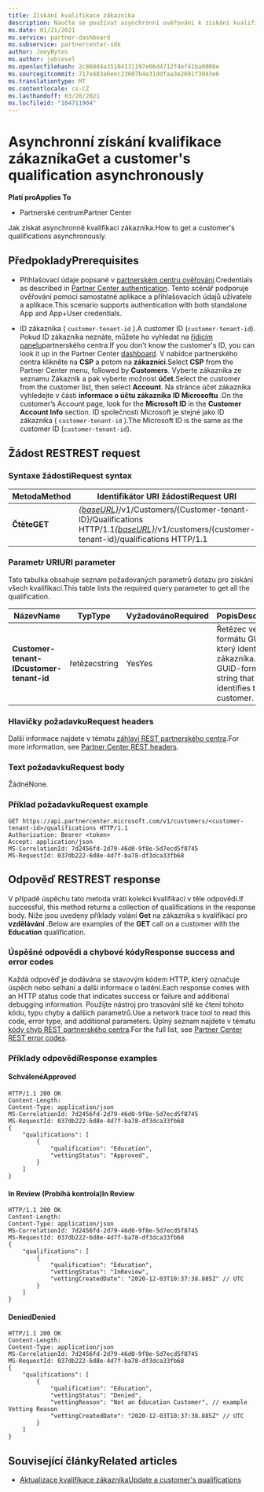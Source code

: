 ```yaml
---
title: Získání kvalifikace zákazníka
description: Naučte se používat asynchronní ověřování k získání kvalifikace zákazníka prostřednictvím rozhraní API partnerského centra. Partneři to můžou použít k ověření zákazníků vzdělávání.
ms.date: 01/21/2021
ms.service: partner-dashboard
ms.subservice: partnercenter-sdk
author: JoeyBytes
ms.author: jobiesel
ms.openlocfilehash: 2c860d4a35104131197e06d4712f4ef41ba0008e
ms.sourcegitcommit: 717e483a6eec23607b4e31ddfaa3e2691f3043e6
ms.translationtype: MT
ms.contentlocale: cs-CZ
ms.lasthandoff: 03/20/2021
ms.locfileid: "104711904"
---
```

# <a name="get-a-customers-qualification-asynchronously"></a><span data-ttu-id="e5f40-104">Asynchronní získání kvalifikace zákazníka</span><span class="sxs-lookup"><span data-stu-id="e5f40-104">Get a customer's qualification asynchronously</span></span>

<span data-ttu-id="e5f40-105">**Platí pro**</span><span class="sxs-lookup"><span data-stu-id="e5f40-105">**Applies To**</span></span>

- <span data-ttu-id="e5f40-106">Partnerské centrum</span><span class="sxs-lookup"><span data-stu-id="e5f40-106">Partner Center</span></span>

<span data-ttu-id="e5f40-107">Jak získat asynchronně kvalifikaci zákazníka.</span><span class="sxs-lookup"><span data-stu-id="e5f40-107">How to get a customer's qualifications asynchronously.</span></span>

## <a name="prerequisites"></a><span data-ttu-id="e5f40-108">Předpoklady</span><span class="sxs-lookup"><span data-stu-id="e5f40-108">Prerequisites</span></span>

- <span data-ttu-id="e5f40-109">Přihlašovací údaje popsané v [partnerském centru ověřování](partner-center-authentication.md).</span><span class="sxs-lookup"><span data-stu-id="e5f40-109">Credentials as described in [Partner Center authentication](partner-center-authentication.md).</span></span> <span data-ttu-id="e5f40-110">Tento scénář podporuje ověřování pomocí samostatné aplikace a přihlašovacích údajů uživatele a aplikace.</span><span class="sxs-lookup"><span data-stu-id="e5f40-110">This scenario supports authentication with both standalone App and App+User credentials.</span></span>

- <span data-ttu-id="e5f40-111">ID zákazníka ( `customer-tenant-id` ).</span><span class="sxs-lookup"><span data-stu-id="e5f40-111">A customer ID (`customer-tenant-id`).</span></span> <span data-ttu-id="e5f40-112">Pokud ID zákazníka neznáte, můžete ho vyhledat na [řídicím panelu](https://partner.microsoft.com/dashboard)partnerského centra.</span><span class="sxs-lookup"><span data-stu-id="e5f40-112">If you don't know the customer's ID, you can look it up in the Partner Center [dashboard](https://partner.microsoft.com/dashboard).</span></span> <span data-ttu-id="e5f40-113">V nabídce partnerského centra klikněte na **CSP** a potom na **zákazníci**.</span><span class="sxs-lookup"><span data-stu-id="e5f40-113">Select **CSP** from the Partner Center menu, followed by **Customers**.</span></span> <span data-ttu-id="e5f40-114">Vyberte zákazníka ze seznamu Zákazník a pak vyberte možnost **účet**.</span><span class="sxs-lookup"><span data-stu-id="e5f40-114">Select the customer from the customer list, then select **Account**.</span></span> <span data-ttu-id="e5f40-115">Na stránce účet zákazníka vyhledejte v části **informace o účtu zákazníka** **ID Microsoftu** .</span><span class="sxs-lookup"><span data-stu-id="e5f40-115">On the customer’s Account page, look for the **Microsoft ID** in the **Customer Account Info** section.</span></span> <span data-ttu-id="e5f40-116">ID společnosti Microsoft je stejné jako ID zákazníka ( `customer-tenant-id` ).</span><span class="sxs-lookup"><span data-stu-id="e5f40-116">The Microsoft ID is the same as the customer ID  (`customer-tenant-id`).</span></span>

## <a name="rest-request"></a><span data-ttu-id="e5f40-117">Žádost REST</span><span class="sxs-lookup"><span data-stu-id="e5f40-117">REST request</span></span>

### <a name="request-syntax"></a><span data-ttu-id="e5f40-118">Syntaxe žádosti</span><span class="sxs-lookup"><span data-stu-id="e5f40-118">Request syntax</span></span>

| <span data-ttu-id="e5f40-119">Metoda</span><span class="sxs-lookup"><span data-stu-id="e5f40-119">Method</span></span>  | <span data-ttu-id="e5f40-120">Identifikátor URI žádosti</span><span class="sxs-lookup"><span data-stu-id="e5f40-120">Request URI</span></span>                                                                                          |
|---------|------------------------------------------------------------------------------------------------------|
| <span data-ttu-id="e5f40-121">**Čtěte**</span><span class="sxs-lookup"><span data-stu-id="e5f40-121">**GET**</span></span> | <span data-ttu-id="e5f40-122">[*{baseURL}*](partner-center-rest-urls.md)/v1/Customers/{Customer-tenant-ID}/Qualifications HTTP/1.1</span><span class="sxs-lookup"><span data-stu-id="e5f40-122">[*{baseURL}*](partner-center-rest-urls.md)/v1/customers/{customer-tenant-id}/qualifications HTTP/1.1</span></span> |

### <a name="uri-parameter"></a><span data-ttu-id="e5f40-123">Parametr URI</span><span class="sxs-lookup"><span data-stu-id="e5f40-123">URI parameter</span></span>

<span data-ttu-id="e5f40-124">Tato tabulka obsahuje seznam požadovaných parametrů dotazu pro získání všech kvalifikací.</span><span class="sxs-lookup"><span data-stu-id="e5f40-124">This table lists the required query parameter to get all the qualification.</span></span>

| <span data-ttu-id="e5f40-125">Název</span><span class="sxs-lookup"><span data-stu-id="e5f40-125">Name</span></span>               | <span data-ttu-id="e5f40-126">Typ</span><span class="sxs-lookup"><span data-stu-id="e5f40-126">Type</span></span>   | <span data-ttu-id="e5f40-127">Vyžadováno</span><span class="sxs-lookup"><span data-stu-id="e5f40-127">Required</span></span> | <span data-ttu-id="e5f40-128">Popis</span><span class="sxs-lookup"><span data-stu-id="e5f40-128">Description</span></span>                                           |
|--------------------|--------|----------|-------------------------------------------------------|
| <span data-ttu-id="e5f40-129">**Customer-tenant-ID**</span><span class="sxs-lookup"><span data-stu-id="e5f40-129">**customer-tenant-id**</span></span> | <span data-ttu-id="e5f40-130">řetězec</span><span class="sxs-lookup"><span data-stu-id="e5f40-130">string</span></span> | <span data-ttu-id="e5f40-131">Yes</span><span class="sxs-lookup"><span data-stu-id="e5f40-131">Yes</span></span>      | <span data-ttu-id="e5f40-132">Řetězec ve formátu GUID, který identifikuje zákazníka.</span><span class="sxs-lookup"><span data-stu-id="e5f40-132">A GUID-formatted string that identifies the customer.</span></span> |

### <a name="request-headers"></a><span data-ttu-id="e5f40-133">Hlavičky požadavku</span><span class="sxs-lookup"><span data-stu-id="e5f40-133">Request headers</span></span>

<span data-ttu-id="e5f40-134">Další informace najdete v tématu [záhlaví REST partnerského centra](headers.md).</span><span class="sxs-lookup"><span data-stu-id="e5f40-134">For more information, see [Partner Center REST headers](headers.md).</span></span>

### <a name="request-body"></a><span data-ttu-id="e5f40-135">Text požadavku</span><span class="sxs-lookup"><span data-stu-id="e5f40-135">Request body</span></span>

<span data-ttu-id="e5f40-136">Žádné</span><span class="sxs-lookup"><span data-stu-id="e5f40-136">None.</span></span>

### <a name="request-example"></a><span data-ttu-id="e5f40-137">Příklad požadavku</span><span class="sxs-lookup"><span data-stu-id="e5f40-137">Request example</span></span>

```http
GET https://api.partnercenter.microsoft.com/v1/customers/<customer-tenant-id>/qualifications HTTP/1.1
Authorization: Bearer <token>
Accept: application/json
MS-CorrelationId: 7d2456fd-2d79-46d0-9f8e-5d7ecd5f8745
MS-RequestId: 037db222-6d8e-4d7f-ba78-df3dca33fb68
```

## <a name="rest-response"></a><span data-ttu-id="e5f40-138">Odpověď REST</span><span class="sxs-lookup"><span data-stu-id="e5f40-138">REST response</span></span>

<span data-ttu-id="e5f40-139">V případě úspěchu tato metoda vrátí kolekci kvalifikací v těle odpovědi.</span><span class="sxs-lookup"><span data-stu-id="e5f40-139">If successful, this method returns a collection of qualifications in the response body.</span></span>  <span data-ttu-id="e5f40-140">Níže jsou uvedeny příklady volání **Get** na zákazníka s kvalifikací pro **vzdělávání** .</span><span class="sxs-lookup"><span data-stu-id="e5f40-140">Below are examples of the **GET** call on a customer with the **Education** qualification.</span></span>

### <a name="response-success-and-error-codes"></a><span data-ttu-id="e5f40-141">Úspěšné odpovědi a chybové kódy</span><span class="sxs-lookup"><span data-stu-id="e5f40-141">Response success and error codes</span></span>

<span data-ttu-id="e5f40-142">Každá odpověď je dodávána se stavovým kódem HTTP, který označuje úspěch nebo selhání a další informace o ladění.</span><span class="sxs-lookup"><span data-stu-id="e5f40-142">Each response comes with an HTTP status code that indicates success or failure and additional debugging information.</span></span> <span data-ttu-id="e5f40-143">Použijte nástroj pro trasování sítě ke čtení tohoto kódu, typu chyby a dalších parametrů.</span><span class="sxs-lookup"><span data-stu-id="e5f40-143">Use a network trace tool to read this code, error type, and additional parameters.</span></span> <span data-ttu-id="e5f40-144">Úplný seznam najdete v tématu [kódy chyb REST partnerského centra](error-codes.md).</span><span class="sxs-lookup"><span data-stu-id="e5f40-144">For the full list, see [Partner Center REST error codes](error-codes.md).</span></span>

### <a name="response-examples"></a><span data-ttu-id="e5f40-145">Příklady odpovědí</span><span class="sxs-lookup"><span data-stu-id="e5f40-145">Response examples</span></span>

#### <a name="approved"></a><span data-ttu-id="e5f40-146">Schválené</span><span class="sxs-lookup"><span data-stu-id="e5f40-146">Approved</span></span>

```http
HTTP/1.1 200 OK
Content-Length:
Content-Type: application/json
MS-CorrelationId: 7d2456fd-2d79-46d0-9f8e-5d7ecd5f8745
MS-RequestId: 037db222-6d8e-4d7f-ba78-df3dca33fb68
{
    "qualifications": [
        {
            "qualification": "Education",
            "vettingStatus": "Approved",
        }
    ]
}

```

#### <a name="in-review"></a><span data-ttu-id="e5f40-147">In Review (Probíhá kontrola)</span><span class="sxs-lookup"><span data-stu-id="e5f40-147">In Review</span></span>

```http
HTTP/1.1 200 OK
Content-Length:
Content-Type: application/json
MS-CorrelationId: 7d2456fd-2d79-46d0-9f8e-5d7ecd5f8745
MS-RequestId: 037db222-6d8e-4d7f-ba78-df3dca33fb68
{
    "qualifications": [
        {
            "qualification": "Education",
            "vettingStatus": "InReview",
            "vettingCreatedDate": "2020-12-03T10:37:38.885Z" // UTC
        }
    ]
}

```

#### <a name="denied"></a><span data-ttu-id="e5f40-148">Denied</span><span class="sxs-lookup"><span data-stu-id="e5f40-148">Denied</span></span>

```http
HTTP/1.1 200 OK
Content-Length:
Content-Type: application/json
MS-CorrelationId: 7d2456fd-2d79-46d0-9f8e-5d7ecd5f8745
MS-RequestId: 037db222-6d8e-4d7f-ba78-df3dca33fb68
{
    "qualifications": [
        {
            "qualification": "Education",
            "vettingStatus": "Denied",
            "vettingReason": "Not an Education Customer", // example Vetting Reason
            "vettingCreatedDate": "2020-12-03T10:37:38.885Z" // UTC
        }
    ]
}

```

## <a name="related-articles"></a><span data-ttu-id="e5f40-149">Související články</span><span class="sxs-lookup"><span data-stu-id="e5f40-149">Related articles</span></span>

- [<span data-ttu-id="e5f40-150">Aktualizace kvalifikace zákazníka</span><span class="sxs-lookup"><span data-stu-id="e5f40-150">Update a customer's qualifications</span></span>](./update-customer-qualification-asynchronous.md)